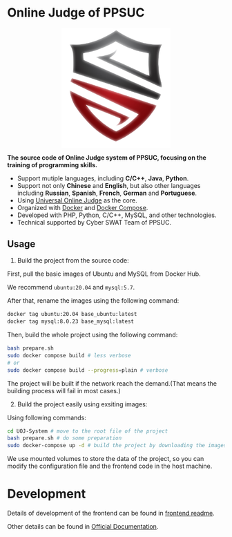 # Online Judge of PPSUC

<p align="center">
  <img src="./CyberSwat.png" alt="CyberSwat" style="display: block; margin: auto; width: 50%;">
</p>


**The source code of Online Judge system of PPSUC, focusing on the training of programming skills.**

- Support mutiple languages, including **C/C++**, **Java**, **Python**.
- Support not only **Chinese** and **English**, but also other languages including **Russian**, **Spanish**, **French**, **German** and **Portuguese**.
- Using [Universal Online Judge](https://universaloj.github.io/) as the core.
- Organized with [Docker](https://www.docker.com/) and [Docker Compose](https://docs.docker.com/compose/).
- Developed with PHP, Python, C/C++, MySQL, and other technologies.
- Technical supported by Cyber SWAT Team of PPSUC.

## Usage

1. Build the project from the source code:

First, pull the basic images of Ubuntu and MySQL from Docker Hub.

We recommend ``ubuntu:20.04`` and ``mysql:5.7``.

After that, rename the images using the following command:

```bash
docker tag ubuntu:20.04 base_ubuntu:latest
docker tag mysql:8.0.23 base_mysql:latest
```

Then, build the whole project using the following command:

```bash
bash prepare.sh
sudo docker compose build # less verbose
# or
sudo docker compose build --progress=plain # verbose
```

The project will be built if the network reach the demand.(That means the building process will fail in most cases.)

2. Build the project easily using exsiting images:

Using following commands:

```bash
cd UOJ-System # move to the root file of the project
bash prepare.sh # do some preparation
sudo docker-compose up -d # build the project by downloading the images from Docker Hub
```

We use mounted volumes to store the data of the project, so you can modify the configuration file and the frontend code in the host machine.

# Development

Details of development of the frontend can be found in [frontend readme](frontend/README.md).

Other details can be found in [Official Documentation](https://universaloj.github.io/).
